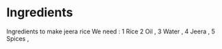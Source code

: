 # Ingredients
Ingredients to make jeera rice
We need :
1 Rice
2 Oil ,
3 Water ,
4 Jeera ,
5 Spices ,
